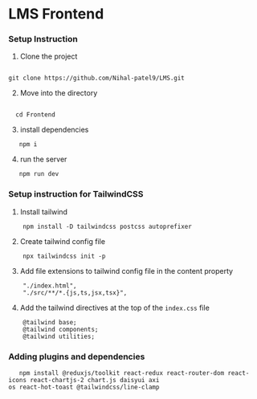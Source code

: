 # LMS Frontend

### Setup Instruction

1. Clone the project

```

git clone https://github.com/Nihal-patel9/LMS.git
```

2. Move into the directory

```

  cd Frontend
```

3. install dependencies

```
   npm i
```

4. run the server

```
   npm run dev
```

### Setup instruction for TailwindCSS

1. Install tailwind

```
    npm install -D tailwindcss postcss autoprefixer
```

2. Create tailwind config file

```
    npx tailwindcss init -p
```

3. Add file extensions to tailwind config file in the content property

```
    "./index.html",
    "./src/**/*.{js,ts,jsx,tsx}",
```

4. Add the tailwind directives at the top of the `index.css` file

```
    @tailwind base;
    @tailwind components;
    @tailwind utilities;
```

### Adding plugins and dependencies

```
   npm install @reduxjs/toolkit react-redux react-router-dom react-icons react-chartjs-2 chart.js daisyui axi
os react-hot-toast @tailwindcss/line-clamp
```
